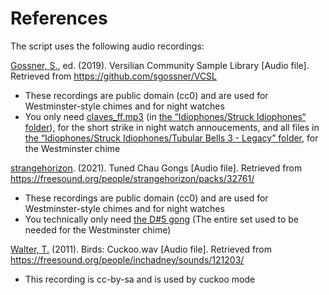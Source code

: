 References
==========
The script uses the following audio recordings:

[Gossner, <span title=Samuel>S.</span>](https://github.com/sgossner/), ed. (2019).
Versilian Community Sample Library [Audio file].
Retrieved from https://github.com/sgossner/VCSL
- These recordings are public domain (cc0) and are used for Westminster-style chimes
  and for night watches
- You only need
  [claves_ff.mp3](https://github.com/sgossner/VCSL/blob/master/Idiophones/Struck%20Idiophones/Claves/Legacy/claves_ff.wav)
  (in [the “Idiophones/Struck Idiophones“ folder](https://github.com/sgossner/VCSL/tree/master/Idiophones/Struck%20Idiophones/Claves/Legacy)),
  for the short strike in night watch annoucements,
  and all files in
  [the “Idiophones/Struck Idiophones/Tubular Bells 3 - Legacy”
  folder](https://github.com/sgossner/VCSL/tree/master/Idiophones/Struck%20Idiophones/Tubular%20Bells%203%20-%20Legacy),
  for the Westminster chime

[strangehorizon](https://soundcloud.com/sonic_kitchen). (2021).
Tuned Chau Gongs [Audio file].
Retrieved from https://freesound.org/people/strangehorizon/packs/32761/
- These recordings are public domain (cc0) and are used for Westminster-style chimes
  and for night watches
- You technically only need
  [the D#5 gong](https://freesound.org/people/strangehorizon/sounds/582159/)
  (The entire set used to be needed for the Westminster chime)

[Walter, <span title=Thomas>T.</span>](https://freesound.org/people/inchadney/) (2011).
Birds: Cuckoo.wav [Audio file].
Retrieved from https://freesound.org/people/inchadney/sounds/121203/
- This recording is cc-by-sa and is used by cuckoo mode

